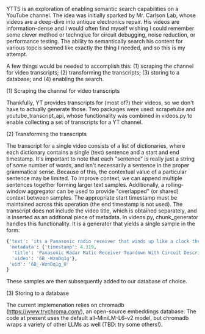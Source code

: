 YTTS is an exploration of enabling semantic search capabilities on a YouTube channel. The idea was initially sparked by Mr. Carlson Lab, whose videos are a deep-dive into antique electronics repair. His videos are information-dense and I would often find myself wishing I could remember some clever method or technqiue for circuit debugging, noise reduction, or performance testing. The ability to semantically search his content for various topcis seemed like exactly the thing I needed, and so this is my attempt. 

A few things would be needed to accomplish this: (1) scraping the channel for video transcripts; (2) transforming the transcripts; (3) storing to a database; and (4) enabling the search.


(1) Scraping the channel for video transcripts

Thankfully, YT provides transcripts for (most of?) their videos, so we don't have to actually generate those. Two packages were used: scrapetube and youtube_transcript_api, whose functionality was combined in videos.py to enable collecting a set of transcripts for a YT channel.

(2) Transforming the transcripts

The transcript for a single video consists of a list of dictionaries, where each dictionary contains a single (text) sentence and a start and end timestamp. It's important to note that each "sentence" is really just a string of some number of words, and isn't necessarily a sentence in the proper grammatical sense. Because of this, the contextual value of a particular sentence may be limited. To improve context, we can append multiple sentences together forming larger text samples. Additionally, a rolling-window aggregator can be used to provide "overlapped" (or shared) context between samples. The appropriate start timestamp must be maintained across this operation (the end timestamp is not used). The transcript does not include the video title, which is obtained separately, and is inserted as an addtional piece of metadata. In videos.py, chunk_generator handles this functionality. It is a generator that yields a single sample in the form:

```python
{'text': 'its a Panasonic radio receiver that winds up like a clock then it searches for radio stations lets do a tear down on this Ill do a circuit description then lets fix it and see how this mechanism actually works should be a lot of fun lets get started heres the Panasonic radar mtic radio that were going to be tearing down troubleshooting and were going to',
 'metadata': {'timestamp': 4.319,
  'title': 'Panasonic Radar Matic Receiver Teardown With Circuit Description, Troubleshooing, And Resurrection!',
  'video': '6B_-WznDq1g'},
 'uid': '6B_-WznDq1g_0'
}
```

These samples are then subsequently added to our database of choice.


(3) Storing to a database

The current implemenation relies on chromadb (https://www.trychroma.com/), an open-source embeddings database. The code at present uses the default all-MiniLM-L6-v2 model, but chromadb wraps a variety of other LLMs as well (TBD: try some others!).




